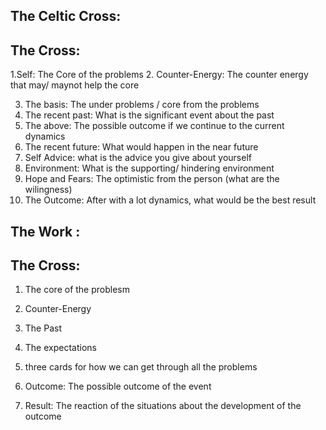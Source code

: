 ## The Celtic Cross: 

## The Cross: 

1.Self: The Core of the problems 
2. Counter-Energy: The counter energy that may/ maynot help the core 

3. The basis: The under problems / core from the problems 
4. The recent past: What is the significant event about the past 
5. The above: The possible outcome if we continue to the current dynamics 
6. The recent future: What would happen in the near future 
7. Self Advice: what is the advice you give about yourself 
8. Environment: What is the supporting/ hindering environment 
9. Hope and Fears: The optimistic from the person (what are the wilingness) 
10. The Outcome: After with a lot dynamics, what would be the best result 

## The Work : 


## The Cross:
1. The core of the problesm
2. Counter-Energy

3. The Past 
4. The expectations 
5. three cards for how we can get through all the problems 
6. Outcome: The possible outcome of the event 
7. Result: The reaction of the situations about the development of the outcome 
